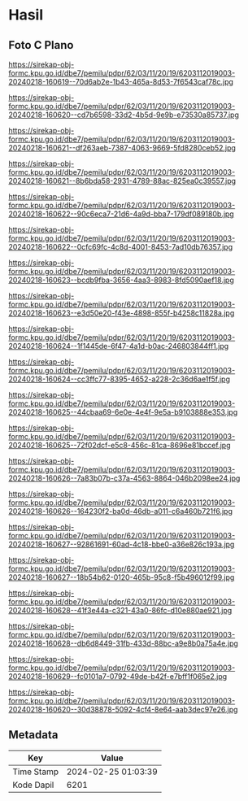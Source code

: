 # Hasil

## Foto C Plano

https://sirekap-obj-formc.kpu.go.id/dbe7/pemilu/pdpr/62/03/11/20/19/6203112019003-20240218-160619--70d6ab2e-1b43-465a-8d53-7f6543caf78c.jpg

https://sirekap-obj-formc.kpu.go.id/dbe7/pemilu/pdpr/62/03/11/20/19/6203112019003-20240218-160620--cd7b6598-33d2-4b5d-9e9b-e73530a85737.jpg

https://sirekap-obj-formc.kpu.go.id/dbe7/pemilu/pdpr/62/03/11/20/19/6203112019003-20240218-160621--df263aeb-7387-4063-9669-5fd8280ceb52.jpg

https://sirekap-obj-formc.kpu.go.id/dbe7/pemilu/pdpr/62/03/11/20/19/6203112019003-20240218-160621--8b6bda58-2931-4789-88ac-825ea0c39557.jpg

https://sirekap-obj-formc.kpu.go.id/dbe7/pemilu/pdpr/62/03/11/20/19/6203112019003-20240218-160622--90c6eca7-21d6-4a9d-bba7-179df089180b.jpg

https://sirekap-obj-formc.kpu.go.id/dbe7/pemilu/pdpr/62/03/11/20/19/6203112019003-20240218-160622--0cfc69fc-4c8d-4001-8453-7ad10db76357.jpg

https://sirekap-obj-formc.kpu.go.id/dbe7/pemilu/pdpr/62/03/11/20/19/6203112019003-20240218-160623--bcdb9fba-3656-4aa3-8983-8fd5090aef18.jpg

https://sirekap-obj-formc.kpu.go.id/dbe7/pemilu/pdpr/62/03/11/20/19/6203112019003-20240218-160623--e3d50e20-f43e-4898-855f-b4258c11828a.jpg

https://sirekap-obj-formc.kpu.go.id/dbe7/pemilu/pdpr/62/03/11/20/19/6203112019003-20240218-160624--1f1445de-6f47-4a1d-b0ac-246803844ff1.jpg

https://sirekap-obj-formc.kpu.go.id/dbe7/pemilu/pdpr/62/03/11/20/19/6203112019003-20240218-160624--cc3ffc77-8395-4652-a228-2c36d6ae1f5f.jpg

https://sirekap-obj-formc.kpu.go.id/dbe7/pemilu/pdpr/62/03/11/20/19/6203112019003-20240218-160625--44cbaa69-6e0e-4e4f-9e5a-b9103888e353.jpg

https://sirekap-obj-formc.kpu.go.id/dbe7/pemilu/pdpr/62/03/11/20/19/6203112019003-20240218-160625--72f02dcf-e5c8-456c-81ca-8696e81bccef.jpg

https://sirekap-obj-formc.kpu.go.id/dbe7/pemilu/pdpr/62/03/11/20/19/6203112019003-20240218-160626--7a83b07b-c37a-4563-8864-046b2098ee24.jpg

https://sirekap-obj-formc.kpu.go.id/dbe7/pemilu/pdpr/62/03/11/20/19/6203112019003-20240218-160626--164230f2-ba0d-46db-a011-c6a460b721f6.jpg

https://sirekap-obj-formc.kpu.go.id/dbe7/pemilu/pdpr/62/03/11/20/19/6203112019003-20240218-160627--92861691-60ad-4c18-bbe0-a36e826c193a.jpg

https://sirekap-obj-formc.kpu.go.id/dbe7/pemilu/pdpr/62/03/11/20/19/6203112019003-20240218-160627--18b54b62-0120-465b-95c8-f5b496012f99.jpg

https://sirekap-obj-formc.kpu.go.id/dbe7/pemilu/pdpr/62/03/11/20/19/6203112019003-20240218-160628--41f3e44a-c321-43a0-86fc-d10e880ae921.jpg

https://sirekap-obj-formc.kpu.go.id/dbe7/pemilu/pdpr/62/03/11/20/19/6203112019003-20240218-160628--db6d8449-31fb-433d-88bc-a9e8b0a75a4e.jpg

https://sirekap-obj-formc.kpu.go.id/dbe7/pemilu/pdpr/62/03/11/20/19/6203112019003-20240218-160629--fc0101a7-0792-49de-b42f-e7bff1f065e2.jpg

https://sirekap-obj-formc.kpu.go.id/dbe7/pemilu/pdpr/62/03/11/20/19/6203112019003-20240218-160620--30d38878-5092-4cf4-8e64-aab3dec97e26.jpg


## Metadata

| Key        | Value               |
| ---------- | ------------------- |
| Time Stamp | 2024-02-25 01:03:39 |
| Kode Dapil | 6201                |



